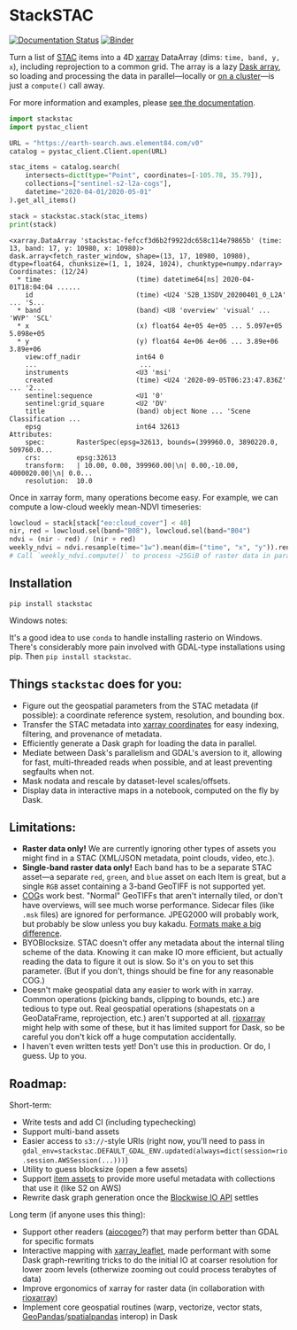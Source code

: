 # StackSTAC

[![Documentation Status](https://readthedocs.org/projects/stackstac/badge/?version=latest)](https://stackstac.readthedocs.io/en/latest/?badge=latest) [![Binder](https://mybinder.org/badge_logo.svg)](https://mybinder.org/v2/gh/gjoseph92/stackstac/main?labpath=%2Fdocs%2Fbasic.ipynb%3Ffile-browser-path%3D%2Fexamples)

Turn a list of [STAC](http://stacspec.org) items into a 4D [xarray](http://xarray.pydata.org/en/stable/) DataArray (dims: `time, band, y, x`), including reprojection to a common grid. The array is a lazy [Dask array](https://docs.dask.org/en/latest/array.html), so loading and processing the data in parallel—locally or [on a cluster](https://coiled.io/)—is just a `compute()` call away.

For more information and examples, please [see the documentation](https://stackstac.readthedocs.io).

```python
import stackstac
import pystac_client

URL = "https://earth-search.aws.element84.com/v0"
catalog = pystac_client.Client.open(URL)

stac_items = catalog.search(
    intersects=dict(type="Point", coordinates=[-105.78, 35.79]),
    collections=["sentinel-s2-l2a-cogs"],
    datetime="2020-04-01/2020-05-01"
).get_all_items()

stack = stackstac.stack(stac_items)
print(stack)
```
```
<xarray.DataArray 'stackstac-fefccf3d6b2f9922dc658c114e79865b' (time: 13, band: 17, y: 10980, x: 10980)>
dask.array<fetch_raster_window, shape=(13, 17, 10980, 10980), dtype=float64, chunksize=(1, 1, 1024, 1024), chunktype=numpy.ndarray>
Coordinates: (12/24)
  * time                        (time) datetime64[ns] 2020-04-01T18:04:04 ......
    id                          (time) <U24 'S2B_13SDV_20200401_0_L2A' ... 'S...
  * band                        (band) <U8 'overview' 'visual' ... 'WVP' 'SCL'
  * x                           (x) float64 4e+05 4e+05 ... 5.097e+05 5.098e+05
  * y                           (y) float64 4e+06 4e+06 ... 3.89e+06 3.89e+06
    view:off_nadir              int64 0
    ...                          ...
    instruments                 <U3 'msi'
    created                     (time) <U24 '2020-09-05T06:23:47.836Z' ... '2...
    sentinel:sequence           <U1 '0'
    sentinel:grid_square        <U2 'DV'
    title                       (band) object None ... 'Scene Classification ...
    epsg                        int64 32613
Attributes:
    spec:        RasterSpec(epsg=32613, bounds=(399960.0, 3890220.0, 509760.0...
    crs:         epsg:32613
    transform:   | 10.00, 0.00, 399960.00|\n| 0.00,-10.00, 4000020.00|\n| 0.0...
    resolution:  10.0
```

Once in xarray form, many operations become easy. For example, we can compute a low-cloud weekly mean-NDVI timeseries:

```python
lowcloud = stack[stack["eo:cloud_cover"] < 40]
nir, red = lowcloud.sel(band="B08"), lowcloud.sel(band="B04")
ndvi = (nir - red) / (nir + red)
weekly_ndvi = ndvi.resample(time="1w").mean(dim=("time", "x", "y")).rename("NDVI")
# Call `weekly_ndvi.compute()` to process ~25GiB of raster data in parallel. Might want a dask cluster for that!
```

## Installation

```
pip install stackstac
```

Windows notes:

It's a good idea to use `conda` to handle installing rasterio on Windows. There's considerably more pain involved with GDAL-type installations using pip. Then `pip install stackstac`.

## Things `stackstac` does for you:

* Figure out the geospatial parameters from the STAC metadata (if possible): a coordinate reference system, resolution, and bounding box.
* Transfer the STAC metadata into [xarray coordinates](http://xarray.pydata.org/en/stable/data-structures.html#coordinates) for easy indexing, filtering, and provenance of metadata.
* Efficiently generate a Dask graph for loading the data in parallel.
* Mediate between Dask's parallelism and GDAL's aversion to it, allowing for fast, multi-threaded reads when possible, and at least preventing segfaults when not.
* Mask nodata and rescale by dataset-level scales/offsets.
* Display data in interactive maps in a notebook, computed on the fly by Dask.

## Limitations:

* **Raster data only!** We are currently ignoring other types of assets you might find in a STAC (XML/JSON metadata, point clouds, video, etc.).
* **Single-band raster data only!** Each band has to be a separate STAC asset—a separate `red`, `green`, and `blue` asset on each Item is great, but a single `RGB` asset containing a 3-band GeoTIFF is not supported yet.
* [COG](https://www.cogeo.org)s work best. "Normal" GeoTIFFs that aren't internally tiled, or don't have overviews, will see much worse performance. Sidecar files (like `.msk` files) are ignored for performance. JPEG2000 will probably work, but probably be slow unless you buy kakadu. [Formats make a big difference](https://medium.com/@_VincentS_/do-you-really-want-people-using-your-data-ec94cd94dc3f).
* BYOBlocksize. STAC doesn't offer any metadata about the internal tiling scheme of the data. Knowing it can make IO more efficient, but actually reading the data to figure it out is slow. So it's on you to set this parameter. (But if you don't, things should be fine for any reasonable COG.)
* Doesn't make geospatial data any easier to work with in xarray. Common operations (picking bands, clipping to bounds, etc.) are tedious to type out. Real geospatial operations (shapestats on a GeoDataFrame, reprojection, etc.) aren't supported at all. [rioxarray](https://corteva.github.io/rioxarray/stable/readme.html) might help with some of these, but it has limited support for Dask, so be careful you don't kick off a huge computation accidentally.
* I haven't even written tests yet! Don't use this in production. Or do, I guess. Up to you.

## Roadmap:

Short-term:

- Write tests and add CI (including typechecking)
- Support multi-band assets
- Easier access to `s3://`-style URIs (right now, you'll need to pass in `gdal_env=stackstac.DEFAULT_GDAL_ENV.updated(always=dict(session=rio.session.AWSSession(...)))`)
- Utility to guess blocksize (open a few assets)
- Support [item assets](https://github.com/radiantearth/stac-spec/tree/master/extensions/item-assets) to provide more useful metadata with collections that use it (like S2 on AWS)
- Rewrite dask graph generation once the [Blockwise IO API](https://github.com/dask/dask/pull/7281) settles

Long term (if anyone uses this thing):
- Support other readers ([aiocogeo](https://github.com/geospatial-jeff/aiocogeo)?) that may perform better than GDAL for specific formats
- Interactive mapping with [xarray_leaflet](https://github.com/davidbrochart/xarray_leaflet), made performant with some Dask graph-rewriting tricks to do the initial IO at coarser resolution for lower zoom levels (otherwize zooming out could process terabytes of data)
- Improve ergonomics of xarray for raster data (in collaboration with [rioxarray](https://corteva.github.io/rioxarray/stable/readme.html))
- Implement core geospatial routines (warp, vectorize, vector stats, [GeoPandas](https://geopandas.org)/[spatialpandas](https://github.com/holoviz/spatialpandas) interop) in Dask
